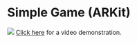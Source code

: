 # Simple Game (ARKit)

![](screenshot.png)
[Click here](https://www.youtube.com/watch?v=8YzjtbUI1M0) for a video demonstration.
